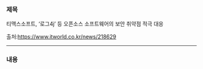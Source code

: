 ### 제목
티맥스소프트, ‘로그4j’ 등 오픈소스 소프트웨어의 보안 취약점 적극 대응

출처:<https://www.itworld.co.kr/news/218629>
***
### 내용
